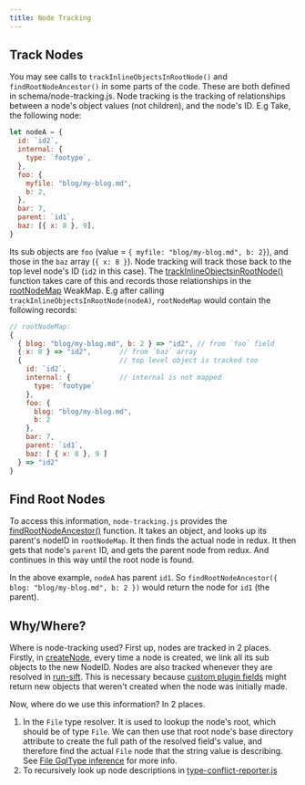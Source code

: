 ```yaml
---
title: Node Tracking
---
```


## Track Nodes

You may see calls to `trackInlineObjectsInRootNode()` and `findRootNodeAncestor()` in some parts of the code. These are both defined in schema/node-tracking.js. Node tracking is the tracking of relationships between a node's object values (not children), and the node's ID. E.g Take, the following node:

```javascript
let nodeA = {
  id: `id2`,
  internal: {
    type: `footype`,
  },
  foo: {
    myfile: "blog/my-blog.md",
    b: 2,
  },
  bar: 7,
  parent: `id1`,
  baz: [{ x: 8 }, 9],
}
```

Its sub objects are `foo` (value = `{ myfile: "blog/my-blog.md", b: 2}`), and those in the `baz` array (`{ x: 8 }`). Node tracking will track those back to the top level node's ID (`id2` in this case). The [trackInlineObjectsinRootNode()](https://github.com/gatsbyjs/gatsby/blob/master/packages/gatsby/src/db/node-tracking.js#L32) function takes care of this and records those relationships in the [rootNodeMap](https://github.com/gatsbyjs/gatsby/blob/master/packages/gatsby/src/db/node-tracking.js#L9) WeakMap. E.g after calling `trackInlineObjectsInRootNode(nodeA)`, `rootNodeMap` would contain the following records:

```javascript
// rootNodeMap:
{
  { blog: "blog/my-blog.md", b: 2 } => "id2", // from `foo` field
  { x: 8 } => "id2",       // from `baz` array
  {                        // top level object is tracked too
    id: `id2`,
    internal: {            // internal is not mapped
      type: `footype`
    },
    foo: {
      blog: "blog/my-blog.md",
      b: 2
    },
    bar: 7,
    parent: `id1`,
    baz: [ { x: 8 }, 9 ]
  } => "id2"
}
```

## Find Root Nodes

To access this information, `node-tracking.js` provides the [findRootNodeAncestor()](https://github.com/gatsbyjs/gatsby/blob/master/packages/gatsby/src/schema/node-tracking.js#L52) function. It takes an object, and looks up its parent's nodeID in `rootNodeMap`. It then finds the actual node in redux. It then gets that node's `parent` ID, and gets the parent node from redux. And continues in this way until the root node is found.

In the above example, `nodeA` has parent `id1`. So `findRootNodeAncestor({ blog: "blog/my-blog.md", b: 2 })` would return the node for `id1` (the parent).

## Why/Where?

Where is node-tracking used? First up, nodes are tracked in 2 places. Firstly, in [createNode](https://github.com/gatsbyjs/gatsby/blob/master/packages/gatsby/src/redux/actions.js#L539), every time a node is created, we link all its sub objects to the new NodeID. Nodes are also tracked whenever they are resolved in [run-sift](/docs/schema-sift/#3-resolve-inner-query-fields-on-all-nodes). This is necessary because [custom plugin fields](/docs/schema-input-gql/#inferring-input-filters-from-plugin-fields/) might return new objects that weren't created when the node was initially made.

Now, where do we use this information? In 2 places.

1. In the `File` type resolver. It is used to lookup the node's root, which should be of type `File`. We can then use that root node's base directory attribute to create the full path of the resolved field's value, and therefore find the actual `File` node that the string value is describing. See [File GqlType inference](/docs/schema-gql-type/#file-types) for more info.
1. To recursively look up node descriptions in [type-conflict-reporter.js](https://github.com/gatsbyjs/gatsby/blob/master/packages/gatsby/src/schema/type-conflict-reporter.js)
